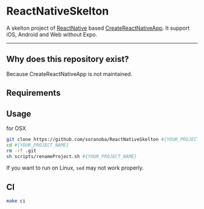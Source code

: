 # ReactNativeSkelton

A skelton project of [ReactNative](https://facebook.github.io/react-native/) based [CreateReactNativeApp](https://github.com/react-community/create-react-native-app).
It support iOS, Android and Web without Expo.

-----

## Why does this repository exist?

Because CreateReactNativeApp is not maintained.

## Requirements

## Usage

for OSX

```bash
git clone https://github.com/soranoba/ReactNativeSkelton #{YOUR_PROJECT_NAME}
cd #{YOUR_PROJECT_NAME}
rm -rf .git
sh scripts/renameProject.sh #{YOUR_PROJECT_NAME}
```

If you want to run on Linux, `sed` may not work properly.

## CI

```bash
make ci
```
